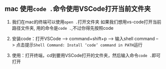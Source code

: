## mac 使用`code .`命令使用VSCode打开当前文件夹

1. 我们在mac的终端可以使用`open .`打开文件夹 如果我们想用vs-code打开当前路径文件夹, 用的命令是`code .`,不过你得先按照code

2. 安装code：打开VSCode –> command+shift+p –> 输入shell command –> 点击提示`Shell Command: Install ‘code’ command in PATH`运行

3. 使用：打开终端，cd到要用VSCode打开的文件夹，然后输入命令`code .`即可打开
